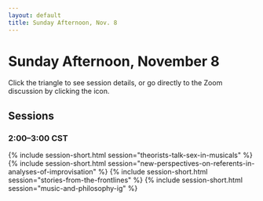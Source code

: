 ```yaml
---
layout: default
title: Sunday Afternoon, Nov. 8
---
```


# Sunday Afternoon, November 8

Click the triangle to see session details, or go directly to the Zoom discussion by clicking the <i class="fas fa-video"></i> icon.

## Sessions

### 2:00–3:00 CST
{% include session-short.html session="theorists-talk-sex-in-musicals" %}
{% include session-short.html session="new-perspectives-on-referents-in-analyses-of-improvisation" %}
{% include session-short.html session="stories-from-the-frontlines" %}
{% include session-short.html session="music-and-philosophy-ig" %}

